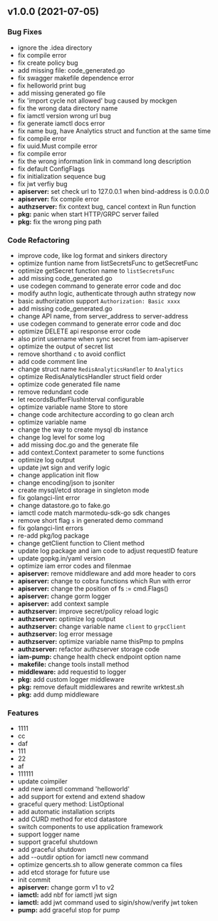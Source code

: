 
<a name="v1.0.0"></a>
## v1.0.0 (2021-07-05)

### Bug Fixes

* ignore the .idea directory
* fix compile error
* fix create policy bug
* add missing file: code_generated.go
* fix swagger makefile dependence error
* fix helloworld print bug
* add missing generated go file
* fix 'import cycle not allowed' bug caused by mockgen
* fix the wrong data directory name
* fix iamctl version wrong url bug
* fix generate iamctl docs error
* fix name bug, have Analytics struct and function at the same time
* fix compile error
* fix uuid.Must compile error
* fix compile error
* fix the wrong information link in command long description
* fix default ConfigFlags
* fix initialization sequence bug
* fix jwt verfiy bug
* **apiserver:** set check url to 127.0.0.1 when bind-address is 0.0.0.0
* **apiserver:** fix compile error
* **authzserver:** fix context bug, cancel context in Run function
* **pkg:** panic when start HTTP/GRPC server failed
* **pkg:** fix the wrong ping path

### Code Refactoring

* improve code, like log format and sinkers directory
* optimize funtion name from listSecretsFunc to getSecretFunc
* optimize getSecret function name to `listSecretsFunc`
* add missing code_generated.go
* use codegen command to generate error code and doc
* modify authn logic, authenticate through authn strategy now
* basic authorization support `Authorization: Basic xxxx`
* add missing code_generated.go
* change API name, from server_address to server-address
* use codegen command to generate error code and doc
* optimize DELETE api response error code
* also print username when sync secret from iam-apiserver
* optimize the output of secret list
* remove shorthand `c` to avoid conflict
* add code comment line
* change struct name `RedisAnalyticsHandler` to `Analytics`
* optimize RedisAnalyticsHandler struct field order
* optimize code generated file name
* remove redundant code
* let recordsBufferFlushInterval configurable
* optimize variable name Store to store
* change code architecture according to go  clean arch
* optimize variable name
* change the way to create mysql db instance
* change log level for some log
* add missing doc.go and the generate file
* add context.Context parameter to some functions
* optimize log output
* update jwt sign and verify logic
* change application init flow
* change encoding/json to jsoniter
* create mysql/etcd storage in singleton mode
* fix golangci-lint error
* change datastore.go to fake.go
* iamctl code match marmotedu-sdk-go sdk changes
* remove short flag `s` in generated demo command
* fix golangci-lint errors
* re-add pkg/log package
* change getClient function to Client method
* update log package and iam code to adjust requestID feature
* update gopkg.in/yaml version
* optimize iam error codes and filenmae
* **apiserver:** remove middleware and add more header to cors
* **apiserver:** change to cobra functions which Run with error
* **apiserver:** change the position of fs := cmd.Flags()
* **apiserver:** change gorm logger
* **apiserver:** add context sample
* **authzserver:** improve secret/policy reload logic
* **authzserver:** optimize log output
* **authzserver:** change variable name `client` to `grpcClient`
* **authzserver:** log error message
* **authzserver:** optimize variable name thisPmp to pmpIns
* **authzserver:** refactor authzserver storage code
* **iam-pump:** change health check endpoint option name
* **makefile:** change tools install method
* **middleware:** add requestid to logger
* **pkg:** add custom logger middleware
* **pkg:** remove default middlewares and rewrite wrktest.sh
* **pkg:** add dump middleware

### Features

* 1111
* cc
* daf
* 111
* 22
* af
* 111111
* update coimpiler
* add new iamctl command 'helloworld'
* add support for extend and extend shadow
* graceful query method: ListOptional
* add automatic installation scripts
* add CURD method for etcd datastore
* switch components to use application framework
* support logger name
* support graceful shutdown
* add graceful shutdown
* add --outdir option for iamctl new command
* optimize gencerts.sh to allow generate common ca files
* add etcd storage for future use
* init commit
* **apiserver:** change gorm v1 to v2
* **iamctl:** add nbf for iamctl jwt sign
* **iamctl:** add jwt command used to sigin/show/verify jwt token
* **pump:** add graceful stop for pump

